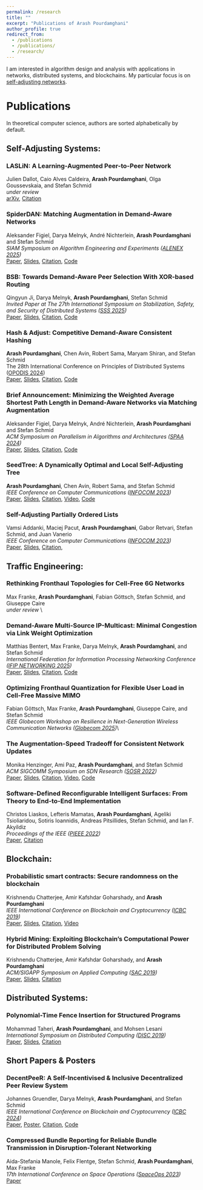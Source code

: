 ```yaml
---
permalink: /research
title: ""
excerpt: "Publications of Arash Pourdamghani"
author_profile: true
redirect_from: 
  - /publications
  - /publications/
  - /research/
---
```


I am interested in algorithm design and analysis with applications in networks, distributed systems, and blockchains. My particular focus is on [self-adjusting networks](https://self-adjusting.net/).

# Publications
In theoretical computer science, authors are sorted alphabetically by default.

## Self-Adjusting Systems:

### LASLiN: A Learning-Augmented Peer-to-Peer Network
Julien Dallot, Caio Alves Caldeira, **Arash Pourdamghani**, Olga Goussevskaia, and Stefan Schmid \
*under review* \
[arXiv](https://arxiv.org/abs/2509.11904), [Citation](https://scholar.googleusercontent.com/scholar.bib?q=info:H_MJ63HH9_EJ:scholar.google.com/&output=citation&scisdr=CgLI4nW4EJP1yB2vQFU:AAZF9b8AAAAAaNupWFW1wyQFfCe3-7s_aLHFUDU&scisig=AAZF9b8AAAAAaNupWLN-rgk-CB68SI0VSjGc0_w&scisf=4&ct=citation&cd=-1&hl=en)


### SpiderDAN: Matching Augmentation in Demand-Aware Networks
Aleksander Figiel, Darya Melnyk, André Nichterlein, **Arash Pourdamghani** and Stefan Schmid \
*SIAM Symposium on Algorithm Engineering and Experiments ([ALENEX 2025](https://www.siam.org/conferences-events/siam-conferences/alenex25/))*\
[Paper](ALENEX25.pdf), [Slides](ALENEX25slides.pdf), [Citation](https://epubs.siam.org/action/downloadCitation?format=bibtex&include=abs&direct=true&doi=10.1137/1.9781611978339.10&downloadFileName=siam_1.9781611978339.10), [Code](https://github.com/inet-tub/SpiderDAN)

### BSB: Towards Demand-Aware Peer Selection With XOR-based Routing
Qingyun Ji, Darya Melnyk, **Arash Pourdamghani**, Stefan Schmid \
*Invited Paper at The 27th International Symposium on Stabilization, Safety, and Security of Distributed Systems ([SSS 2025](https://sss2025.conf.lip6.fr/))*\
[Paper](SSS25.pdf), [Slides](), [Citation](https://scholar.googleusercontent.com/scholar.bib?q=info:KwlXv5oaHZsJ:scholar.google.com/&output=citation&scisdr=CgLI4nW4EJP1yB2u8jg:AAZF9b8AAAAAaNuo6jiN9VhLJJjV_-J8m18xdnw&scisig=AAZF9b8AAAAAaNuo6gJ5cbAKrOMzRApjvYolPz4&scisf=4&ct=citation&cd=-1&hl=en), [Code](https://github.com/inet-tub/BSB)

### Hash & Adjust: Competitive Demand-Aware Consistent Hashing
**Arash Pourdamghani**, Chen Avin, Robert Sama, Maryam Shiran, and Stefan Schmid\
The 28th International Conference on Principles of Distributed Systems ([OPODIS 2024](https://opodis2024.imtlucca.it/))\
[Paper](OPODIS24.pdf), [Slides](OPODIS24-slides.pdf), [Citation](https://dblp.org/rec/conf/opodis/PourdamghaniASS24.html?view=bibtex), [Code](https://github.com/inet-tub/Hash-And-Adjust)

### Brief Announcement: Minimizing the Weighted Average Shortest Path Length in Demand-Aware Networks via Matching Augmentation
Aleksander Figiel, Darya Melnyk, André Nichterlein, **Arash Pourdamghani** and Stefan Schmid \
*ACM Symposium on Parallelism in Algorithms and Architectures ([SPAA 2024](https://spaa.acm.org/spaa-2024-2/))*\
[Paper](spaa24ba.pdf), [Slides](spaa24ba-slides.pdf), [Citation](https://dblp.uni-trier.de/rec/conf/spaa/FigielMNP024.html?view=bibtex), [Code](https://github.com/inet-tub/Hash-And-Adjust)

### SeedTree: A Dynamically Optimal and Local Self-Adjusting Tree
**Arash Pourdamghani**, Chen Avin, Robert Sama, and Stefan Schmid \
*IEEE Conference on Computer Communications ([INFOCOM 2023](https://infocom2023.ieee-infocom.org/))*\
[Paper](INFOCOM23SeedTree.pdf), [Slides](SeedTree-Pres.pdf), [Citation](https://dblp.uni-trier.de/rec/conf/infocom/PourdamghaniASS23.html?view=bibtex), [Video](https://www.youtube.com/watch?v=KdDbRnhPcM4), [Code](https://github.com/inet-tub/SeedTree)

### Self-Adjusting Partially Ordered Lists
Vamsi Addanki, Maciej Pacut, **Arash Pourdamghani**, Gabor Retvari, Stefan Schmid, and Juan  Vanerio\
*IEEE Conference on Computer Communications ([INFOCOM 2023](https://infocom2023.ieee-infocom.org/))*\
[Paper](INFOCOM23List.pdf), [Slides](INFOCOM23Slides.pdf), [Citation](https://dblp.uni-trier.de/rec/conf/infocom/AddankiPPRSV23.html?view=bibtex), 

## Traffic Engineering:

### Rethinking Fronthaul Topologies for Cell-Free 6G Networks
Max Franke, **Arash Pourdamghani**, Fabian Göttsch, Stefan Schmid, and Giuseppe Caire \
*under review* \

### Demand-Aware Multi-Source IP-Multicast: Minimal Congestion via Link Weight Optimization
Matthias Bentert, Max Franke, Darya Melnyk, **Arash Pourdamghani**, and Stefan Schmid \
*International Federation for Information Processing Networking Conference ([IFIP NETWORKING 2025](https://networking.ifip.org/2025/))*\
[Paper](IFIP25.pdf), [Slides](IFIP25-Slides.pdf), [Citation](https://scholar.googleusercontent.com/scholar.bib?q=info:uiuZ_gdb2lcJ:scholar.google.com/&output=citation&scisdr=CgLI4nW4EJP1yB2vlH8:AAZF9b8AAAAAaNupjH-n00G9SP-A7WxATPNjy0A&scisig=AAZF9b8AAAAAaNupjIVu2apBcTP1KMsU-EsbYSU&scisf=4&ct=citation&cd=-1&hl=en), [Code](https://github.com/inet-tub/demand-aware-multi-cast)

### Optimizing Fronthaul Quantization for Flexible User Load in Cell-Free Massive MIMO
Fabian Göttsch, Max Franke, **Arash Pourdamghani**, Giuseppe Caire, and Stefan Schmid \
*IEEE Globecom Workshop on Resilience in Next-Generation Wireless Communication Networks ([Globecom 2025](https://globecom2025.ieee-globecom.org/workshop/ws-21-workshop-resilience-next-generation-wireless-communication-networks))*\


### The Augmentation-Speed Tradeoff for Consistent Network Updates
Monika Henzinger, Ami Paz, **Arash Pourdamghani**, and Stefan Schmid\
*ACM SIGCOMM Symposium on SDN Research ([SOSR 2022](https://conferences.sigcomm.org/sosr/2022/))*\
[Paper](SOSR22.pdf), [Slides](SOSR22-Slides.pdf), [Citation](SOSR22Tradeoff.bib), [Video](https://www.youtube.com/watch?v=DqF48BG1DbA), [Code](https://github.com/inet-tub/AugmentRoute)

### Software-Defined Reconfigurable Intelligent Surfaces: From Theory to End-to-End Implementation
Christos Liaskos, Lefteris Mamatas, **Arash Pourdamghani**, Ageliki Tsioliaridou, Sotiris Ioannidis, Andreas Pitsillides, Stefan Schmid, and Ian F. Akyildiz\
*Proceedings of the IEEE ([PIEEE 2022](https://proceedingsoftheieee.ieee.org/september-2022/))*\
[Paper](PIEEE22.pdf), [Citation](PIEEE22SDR.bib)


## Blockchain:

### Probabilistic smart contracts: Secure randomness on the blockchain
Krishnendu Chatterjee, Amir Kafshdar Goharshady, and **Arash Pourdamghani** \
*IEEE International Conference on Blockchain and Cryptocurrency ([ICBC 2019](https://icbc2019.ieee-icbc.org/))*\
[Paper](ICBC2019.pdf), [Slides](ICBC2019-Slides.pdf), [Citation](ICBC19Random.bib), [Video](https://youtu.be/ilWwCqGA-_Y?t=64)

### Hybrid Mining: Exploiting Blockchain’s Computational Power for Distributed Problem Solving
Krishnendu Chatterjee, Amir Kafshdar Goharshady, and **Arash Pourdamghani** \
*ACM/SIGAPP Symposium on Applied Computing ([SAC 2019](https://www.sigapp.org/sac/sac2019/))*\
[Paper](SAC19.pdf), [Slides](SAC2019-Slides.pdf), [Citation](SAC19HybridMining.bib)


## Distributed Systems:

### Polynomial-Time Fence Insertion for Structured Programs
Mohammad Taheri,  **Arash Pourdamghani**, and Mohsen Lesani\
*International Symposium on Distributed Computing ([DISC 2019](http://www.disc-conference.org/wp/disc2019/))*\
[Paper](DISC19.pdf), [Slides](DISC2019-Slides.pdf), [Citation](DISC19Fence.bib)


## Short Papers & Posters

### DecentPeeR: A Self-Incentivised & Inclusive Decentralized Peer Review System
Johannes Gruendler, Darya Melnyk, **Arash Pourdamghani**, and Stefan Schmid\
*IEEE International Conference on Blockchain and Cryptocurrency ([ICBC 2024](https://icbc2024.ieee-icbc.org/))*\
[Paper](ICBC24Peer.pdf), [Poster](ICBC24Poster.pdf), [Citation](ICBC24Peer.bib), [Code]()

### Compressed Bundle Reporting for Reliable Bundle Transmission in Disruption-Tolerant Networking
Aida-Stefania Manole, Felix Flentge, Stefan Schmid, **Arash Pourdamghani**, Max Franke\
*17th International Conference on Space Operations ([SpaceOps 2023](https://2023.spaceops.org/))*\
[Paper](spaceops23.pdf)


